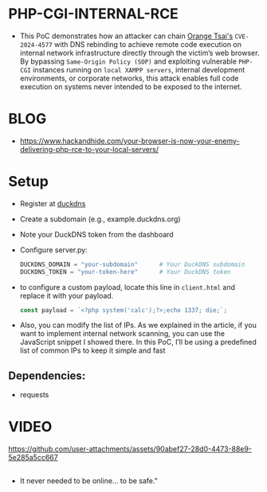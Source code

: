 # PHP-CGI-INTERNAL-RCE

* This PoC demonstrates how an attacker can chain [Orange Tsai's](https://x.com/orange_8361) `CVE-2024-4577` with DNS rebinding to achieve remote code execution on internal network infrastructure directly through the victim’s web browser. By bypassing `Same-Origin Policy (SOP)` and exploiting vulnerable `PHP-CGI` instances running on `local XAMPP servers`, internal development environments, or corporate networks, this attack enables full code execution on systems never intended to be exposed to the internet.

# BLOG 

* https://www.hackandhide.com/your-browser-is-now-your-enemy-delivering-php-rce-to-your-local-servers/

# Setup

* Register at [duckdns](https://www.duckdns.org/)
* Create a subdomain (e.g., example.duckdns.org)
* Note your DuckDNS token from the dashboard
* Configure server.py:

  ```python pythonPUBLIC_IP = "YOUR_PUBLIC_IP"           # Your server's public IP
  DUCKDNS_DOMAIN = "your-subdomain"      # Your DuckDNS subdomain
  DUCKDNS_TOKEN = "your-token-here"      # Your DuckDNS token  
  ```

* to configure a custom payload, locate this line in `client.html` and replace it with your payload.
  ```js
  const payload = `<?php system('calc');?>;echo 1337; die;`;
  ```
* Also, you can modify the list of IPs. As we explained in the article, if you want to implement internal network scanning, you can use the JavaScript snippet I showed there. In this PoC, I’ll be using a predefined list of common IPs to keep it simple and fast
  
##  Dependencies:
  * requests

# VIDEO

https://github.com/user-attachments/assets/90abef27-28d0-4473-88e9-5e285a5cc667

##
* It never needed to be online… to be safe."
